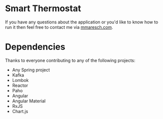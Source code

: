 # Smart Thermostat

If you have any questions about the application or you'd like to know how to run it then feel free to contact me via [mmaresch.com](http://mmaresch.com).

# Dependencies
Thanks to everyone contributing to any of the following projects:
- Any Spring project
- Kafka
- Lombok
- Reactor
- Paho
- Angular
- Angular Material
- RxJS
- Chart.js
